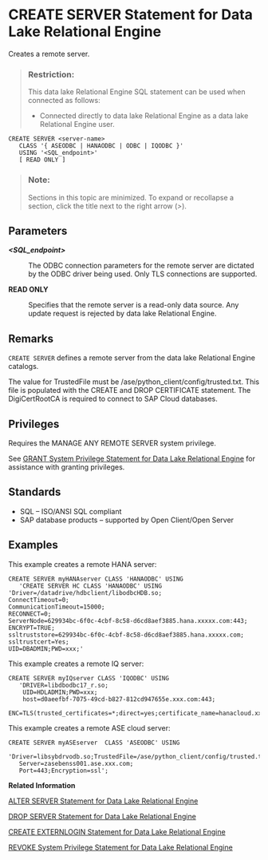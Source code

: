 <!-- loioa619187d84f210158b3081e7245e94a0 -->

# CREATE SERVER Statement for Data Lake Relational Engine

Creates a remote server.



> ### Restriction:  
> This data lake Relational Engine SQL statement can be used when connected as follows:
> 
> -   Connected directly to data lake Relational Engine as a data lake Relational Engine user.



```
CREATE SERVER <server-name> 
   CLASS '{ ASEODBC | HANAODBC | ODBC | IQODBC }' 
   USING '<SQL_endpoint>' 
   [ READ ONLY ]
```



> ### Note:  
> Sections in this topic are minimized. To expand or recollapse a section, click the title next to the right arrow \(*\>*\).



<a name="loioa619187d84f210158b3081e7245e94a0__create_server_parm1"/>

## Parameters


<dl>
<dt><b>

*<SQL\_endpoint\>*

</b></dt>
<dd>

The ODBC connection parameters for the remote server are dictated by the ODBC driver being used. Only TLS connections are supported.



</dd><dt><b>

READ ONLY

</b></dt>
<dd>

Specifies that the remote server is a read-only data source. Any update request is rejected by data lake Relational Engine.



</dd>
</dl>



<a name="loioa619187d84f210158b3081e7245e94a0__create_server_remarks1"/>

## Remarks

`CREATE SERVER` defines a remote server from the data lake Relational Engine catalogs.

The value for TrustedFile must be /ase/python\_client/config/trusted.txt. This file is populated with the CREATE and DROP CERTIFICATE statement. The DigiCertRootCA is required to connect to SAP Cloud databases.



<a name="loioa619187d84f210158b3081e7245e94a0__IQ_Permissions"/>

## Privileges

Requires the MANAGE ANY REMOTE SERVER system privilege.

See [GRANT System Privilege Statement for Data Lake Relational Engine](grant-system-privilege-statement-for-data-lake-relational-engine-a3dfcb0.md) for assistance with granting privileges.



<a name="loioa619187d84f210158b3081e7245e94a0__create_server_standards1"/>

## Standards

-   SQL – ISO/ANSI SQL compliant
-   SAP database products – supported by Open Client/Open Server



<a name="loioa619187d84f210158b3081e7245e94a0__create_server_examples1"/>

## Examples

This example creates a remote HANA server:

```
CREATE SERVER myHANAserver CLASS 'HANAODBC' USING 
   'CREATE SERVER HC CLASS 'HANAODBC' USING
'Driver=/datadrive/hdbclient/libodbcHDB.so;
ConnectTimeout=0;
CommunicationTimeout=15000;
RECONNECT=0;
ServerNode=629934bc-6f0c-4cbf-8c58-d6cd8aef3885.hana.xxxxx.com:443;
ENCRYPT=TRUE;
ssltruststore=629934bc-6f0c-4cbf-8c58-d6cd8aef3885.hana.xxxxx.com;
ssltrustcert=Yes;
UID=DBADMIN;PWD=xxx;'
```

This example creates a remote IQ server:

```
CREATE SERVER myIQserver CLASS 'IQODBC' USING
   'DRIVER=libdbodbc17_r.so;
    UID=HDLADMIN;PWD=xxx;
    host=d0aeefbf-7075-49cd-b827-812cd947655e.xxx.com:443;
   ENC=TLS(trusted_certificates=*;direct=yes;certificate_name=hanacloud.xxx.com)'
```

This example creates a remote ASE cloud server:

```
CREATE SERVER myASEserver  CLASS 'ASEODBC' USING 
   'Driver=libsybdrvodb.so;TrustedFile=/ase/python_client/config/trusted.txt;
   Server=zasebenss001.ase.xxx.com;
   Port=443;Encryption=ssl';
```

**Related Information**  


[ALTER SERVER Statement for Data Lake Relational Engine](alter-server-statement-for-data-lake-relational-engine-a613110.md "Modifies the attributes of a remote server. Changes made by ALTER SERVER do not take effect until the next connection to the remote server.")

[DROP SERVER Statement for Data Lake Relational Engine](drop-server-statement-for-data-lake-relational-engine-a61d0df.md "Drops a remote server from the data lake Relational Engine system tables.")

[CREATE EXTERNLOGIN Statement for Data Lake Relational Engine](create-externlogin-statement-for-data-lake-relational-engine-a61766a.md "Assigns an alternate login name and password to be used when communicating with a remote server.")

[REVOKE System Privilege Statement for Data Lake Relational Engine](revoke-system-privilege-statement-for-data-lake-relational-engine-a3eadda.md "Removes specific system privileges from specific users and the right to administer the privilege.")

